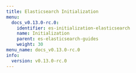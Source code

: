 ```yaml
---
title: Elasticsearch Initialization
menu:
  docs_v0.13.0-rc.0:
    identifier: es-initialization-elasticsearch
    name: Initialization
    parent: es-elasticsearch-guides
    weight: 30
menu_name: docs_v0.13.0-rc.0
info:
  version: v0.13.0-rc.0
---
```


